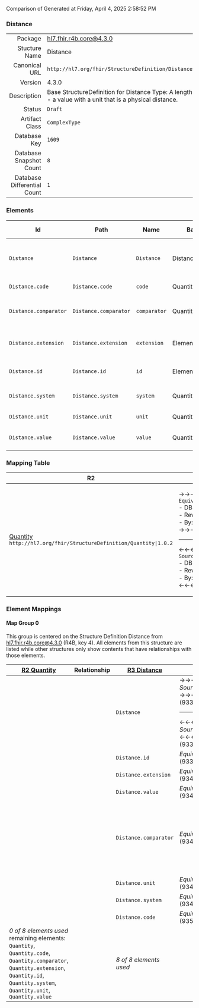 Comparison of 
Generated at Friday, April 4, 2025 2:58:52 PM

### Distance

|      |     |
| ---: | --- |
| Package | hl7.fhir.r4b.core@4.3.0 |
| Stucture Name | Distance |
| Canonical URL | `http://hl7.org/fhir/StructureDefinition/Distance` |
| Version | 4.3.0 |
| Description | Base StructureDefinition for Distance Type: A length - a value with a unit that is a physical distance. |
| Status | `Draft` |
| Artifact Class | `ComplexType` |
| Database Key | `1609` |
| Database Snapshot Count | `8` |
| Database Differential Count | `1` |

### Elements

| Id | Path | Name | Base Path | Short | Cardinality | Collated Type | Binding Strength | Binding Value Set |
| -- | ---- | ---- | --------- | ----- | ----------- | ------------- | ---------------- | ----------------- |
| `Distance` | `Distance` | `Distance` | Distance | A length - a value with a unit that is a physical distance | 0..* | Distance | `Required` | `http://hl7.org/fhir/ValueSet/all-distance-units` |
| `Distance.code` | `Distance.code` | `code` | Quantity.code | Coded form of the unit | 0..1 | code |  |  |
| `Distance.comparator` | `Distance.comparator` | `comparator` | Quantity.comparator | < \| <= \| >= \| > - how to understand the value | 0..1 | code | `Required` | `http://hl7.org/fhir/ValueSet/quantity-comparator|4.3.0` |
| `Distance.extension` | `Distance.extension` | `extension` | Element.extension | Additional content defined by implementations | 0..* | Extension |  |  |
| `Distance.id` | `Distance.id` | `id` | Element.id | Unique id for inter-element referencing | 0..1 | id |  |  |
| `Distance.system` | `Distance.system` | `system` | Quantity.system | System that defines coded unit form | 0..1 | uri |  |  |
| `Distance.unit` | `Distance.unit` | `unit` | Quantity.unit | Unit representation | 0..1 | string |  |  |
| `Distance.value` | `Distance.value` | `value` | Quantity.value | Numerical value (with implicit precision) | 0..1 | decimal |  |  |
### Mapping Table

| R2 | Comparison | R3 | Comparison | R4 | Comparison | R4B | Comparison | R5
| --- | --- | --- | --- | --- | --- | --- | --- | ---
| [Quantity](/docs/R2/ComplexTypes/Quantity.md)<br/> `http://hl7.org/fhir/StructureDefinition/Quantity\|1.0.2` | →→→→→→→<br/>`Equivalent`<br/>- DBKey: `63`<br/>- Reviewed: `n/a`<br/>- By: `n/a`<br/>→→→→→→→<hr/>←←←←←←←<br/>`SourceIsNarrowerThanTarget`<br/>- DBKey: `221`<br/>- Reviewed: `n/a`<br/>- By: `n/a`<br/>←←←←←←←| [Distance](/docs/R3/ComplexTypes/Distance.md)<br/> `http://hl7.org/fhir/StructureDefinition/Distance\|3.0.2` | →→→→→→→<br/>`SourceIsNarrowerThanTarget`<br/>- DBKey: `393`<br/>- Reviewed: `n/a`<br/>- By: `n/a`<br/>→→→→→→→<hr/>←←←←←←←<br/>`Equivalent`<br/>- DBKey: `589`<br/>- Reviewed: `n/a`<br/>- By: `n/a`<br/>←←←←←←←| [Distance](/docs/R4/ComplexTypes/Distance.md)<br/> `http://hl7.org/fhir/StructureDefinition/Distance\|4.0.1` | →→→→→→→<br/>`Equivalent`<br/>- DBKey: `1331`<br/>- Reviewed: `n/a`<br/>- By: `n/a`<br/>→→→→→→→<hr/>←←←←←←←<br/>`Equivalent`<br/>- DBKey: `1332`<br/>- Reviewed: `n/a`<br/>- By: `n/a`<br/>←←←←←←←| [Distance](/docs/R4B/ComplexTypes/Distance.md)<br/> `http://hl7.org/fhir/StructureDefinition/Distance\|4.3.0` | →→→→→→→<br/>`SourceIsNarrowerThanTarget`<br/>- DBKey: `901`<br/>- Reviewed: `n/a`<br/>- By: `n/a`<br/>→→→→→→→<hr/>←←←←←←←<br/>`Equivalent`<br/>- DBKey: `1130`<br/>- Reviewed: `n/a`<br/>- By: `n/a`<br/>←←←←←←←| [Distance](/docs/R5/ComplexTypes/Distance.md)<br/> `http://hl7.org/fhir/StructureDefinition/Distance\|5.0.0` 

### Element Mappings


#### Map Group 0

This group is centered on the Structure Definition Distance from hl7.fhir.r4b.core@4.3.0 (R4B, key 4).
All elements from this structure are listed while other structures only show contents that have relationships with those elements.

| [R2 Quantity](/docs/R2/ComplexTypes/Quantity.md)| Relationship | [R3 Distance](/docs/R3/ComplexTypes/Distance.md)| Relationship | [R4 Distance](/docs/R4/ComplexTypes/Distance.md)| Relationship | R4B Distance| Relationship | [R5 Distance](/docs/R5/ComplexTypes/Distance.md)
| --- | --- | --- | --- | --- | --- | --- | --- | ---
| | | `Distance`| →→→→ _SourceIsNarrowerThanTarget_ →→→→ <br/>(9337)<hr/>←←←← _SourceIsNarrowerThanTarget_ ←←←← <br/>(9338)| `Distance`| _Equivalent_<br/>(20705/20706)| **`Distance`**| _Equivalent_<br/>(35827/35828)| `Distance`
| | | `Distance.id`| _Equivalent_<br/>(9339/9340)| `Distance.id`| _Equivalent_<br/>(20707/20708)| **`Distance.id`**| _Equivalent_<br/>(35829/35830)| `Distance.id`
| | | `Distance.extension`| _Equivalent_<br/>(9341/9342)| `Distance.extension`| _Equivalent_<br/>(20709/20710)| **`Distance.extension`**| _Equivalent_<br/>(35831/35832)| `Distance.extension`
| | | `Distance.value`| _Equivalent_<br/>(9343/9344)| `Distance.value`| _Equivalent_<br/>(20711/20712)| **`Distance.value`**| _Equivalent_<br/>(35833/35834)| `Distance.value`
| | | `Distance.comparator`| _Equivalent_<br/>(9345/9346)| `Distance.comparator`| _Equivalent_<br/>(20713/20714)| **`Distance.comparator`**| →→→→ _SourceIsNarrowerThanTarget_ →→→→ <br/>(35835)<hr/>←←←← _SourceIsBroaderThanTarget_ ←←←← <br/>(35836)| `Distance.comparator`
| | | `Distance.unit`| _Equivalent_<br/>(9347/9348)| `Distance.unit`| _Equivalent_<br/>(20715/20716)| **`Distance.unit`**| _Equivalent_<br/>(35837/35838)| `Distance.unit`
| | | `Distance.system`| _Equivalent_<br/>(9349/9350)| `Distance.system`| _Equivalent_<br/>(20717/20718)| **`Distance.system`**| _Equivalent_<br/>(35839/35840)| `Distance.system`
| | | `Distance.code`| _Equivalent_<br/>(9351/9352)| `Distance.code`| _Equivalent_<br/>(20719/20720)| **`Distance.code`**| _Equivalent_<br/>(35841/35842)| `Distance.code`
| *0 of 8 elements used* <br/>remaining elements:<br/>`Quantity`, `Quantity.code`, `Quantity.comparator`, `Quantity.extension`, `Quantity.id`, `Quantity.system`, `Quantity.unit`, `Quantity.value`| | *8 of 8 elements used* | | *8 of 8 elements used* | | *8 of 8 elements used* | | *8 of 8 elements used* 

